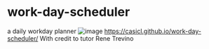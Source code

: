 # work-day-scheduler
a daily workday planner
![image](https://github.com/casicl/work-day-scheduler/assets/158116041/a13af0b6-db70-4049-9b5f-62e0c0f7de86)
https://casicl.github.io/work-day-scheduler/
With credit to tutor Rene Trevino 

